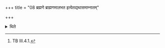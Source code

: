 +++
title = "08 ब्रह्मणे ब्राह्मणमालभत इत्येतद्यथासमाम्नातम्"

+++

<details><summary>थिते</summary>

8. in accordance with the transmitted text beginning with “He seizes a brahmin for Brahman."[^1]  

[^1]: TB III.4.1. 
</details>
